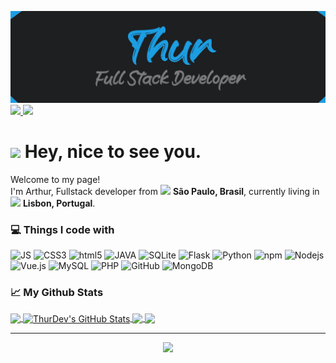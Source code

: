 [![Header](https://raw.githubusercontent.com/thurdev/thurdev/main/header_image.png "Header")](https://github.com/thurdev/)
<a href="https://www.linkedin.com/in/arthur-brites-21ab54172/">
  <img src="https://img.shields.io/badge/linkedin-%230077B5.svg?&style=for-the-badge&logo=linkedin&logoColor=white">
</a>
<a href="https://stackoverflow.com/users/14532135/thurdev">
  <img src="https://img.shields.io/badge/stack%20overflow-FE7A16?logo=stack-overflow&logoColor=white&style=for-the-badge">
</a>

<h1><img src="https://emojis.slackmojis.com/emojis/images/1531849430/4246/blob-sunglasses.gif?1531849430" width="30"/> Hey, nice to see you.</h1>


<p>Welcome to my page! </br> I'm Arthur, Fullstack developer from <img src="https://image.flaticon.com/icons/svg/197/197386.svg" width="13"/> <b>São Paulo, Brasil</b>, currently living in <img src="https://image.flaticon.com/icons/svg/197/197463.svg" width="13"/> <b>Lisbon, Portugal</b>. </p>
<h3>💻 Things I code with</h3>
<p>
  <img alt="JS" src="https://img.shields.io/badge/javascript-%23F7DF1E.svg?&style=flat-square&logo=javascript&logoColor=black&labelColor=black" />
  <img alt="CSS3" src="https://img.shields.io/badge/css3%20-%231572B6.svg?&style=for-the-badge&logo=css3&logoColor=white" />
  <img alt="html5" src="https://img.shields.io/badge/html5%20-%23E34F26.svg?&style=for-the-badge&logo=html5&logoColor=white" />
  <img alt="JAVA" src="https://img.shields.io/badge/java-%23ED8B00.svg?&style=for-the-badge&logo=java&logoColor=white" />
  <img alt="SQLite" src="https://img.shields.io/badge/sqlite-%2307405e.svg?&style=for-the-badge&logo=sqlite&logoColor=white" />
  <img alt="Flask" src="https://img.shields.io/badge/flask%20-%23000.svg?&style=for-the-badge&logo=flask&logoColor=white"/>
  <img alt="Python" src="https://img.shields.io/badge/python-%233776AB.svg?&style=flat-square&logo=python&logoColor=white"/>
  <img alt="npm" src="https://img.shields.io/badge/npm%20-%2343853D.svg?&style=for-the-badge&logo=npm&logoColor=white" /> 
  <img alt="Nodejs" src="https://img.shields.io/badge/node.js%20-%2343853D.svg?&style=for-the-badge&logo=node.js&logoColor=white" />
  <img alt="Vue.js" src="https://img.shields.io/badge/vuejs%20-%2335495e.svg?&style=for-the-badge&logo=vue.js&logoColor=%234FC08D" />
  <img alt="MySQL" src="https://img.shields.io/badge/mysql-%2300f.svg?&style=for-the-badge&logo=mysql&logoColor=white" />
  <img alt="PHP" src="https://img.shields.io/badge/php-%23777BB4.svg?&style=for-the-badge&logo=php&logoColor=white" />
  <img alt="GitHub" src="https://img.shields.io/badge/github-%23100000.svg?&style=for-the-badge&logo=github&logoColor=white" />
  <img alt="MongoDB" src="https://img.shields.io/badge/MongoDB-%234ea94b.svg?&style=for-the-badge&logo=mongodb&logoColor=white" />
</p>

<h3>📈 My Github Stats</h3>

<a href="https://github.com/ThurDev/ThurDev">
  <img align="center" src="https://github-readme-stats.vercel.app/api/top-langs/?username=ThurDev&hide=html&title_color=ffffff&text_color=c9cacc&icon_color=1C9EE3&bg_color=1d1f21" />
</a>
<a href="https://github.com/ThurDev/ThurDev">
  <img align="center" src="https://github-readme-stats.vercel.app/api?username=ThurDev&show_icons=true&line_height=27&count_private=true&title_color=ffffff&text_color=c9cacc&icon_color=1C9EE3&bg_color=1d1f21" alt="ThurDev's GitHub Stats" />
</a>
<a href="https://github.com/thurdev/AyxBot">
  <img align="center" src="https://github-readme-stats.vercel.app/api/pin/?username=thurdev&repo=AyxBot&title_color=ffffff&text_color=c9cacc&icon_color=1C9EE3&bg_color=1d1f21" />
</a>
<a href="https://github.com/thurdev/TH_BTC">
  <img align="center" src="https://github-readme-stats.vercel.app/api/pin/?username=thurdev&repo=TH_BTC&title_color=ffffff&text_color=c9cacc&icon_color=1C9EE3&bg_color=1d1f21" />
</a>

------------
<p align="center"><img src="https://github.com/thmsgbrt/thmsgbrt/workflows/README%20build/badge.svg" /></p>
